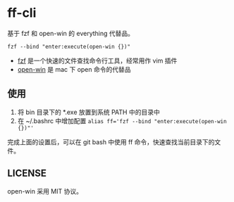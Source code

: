 # ff-cli

基于 fzf 和 open-win 的 everything 代替品。

`fzf --bind "enter:execute(open-win {})"`


- [fzf](https://github.com/junegunn/fzf) 是一个快速的文件查找命令行工具，经常用作 vim 插件
- [open-win](./open-win/) 是 mac 下 open 命令的代替品

## 使用

1. 将 bin 目录下的 *.exe 放置到系统 PATH 中的目录中
2. 在 ~/.bashrc 中增加配置 `alias ff='fzf --bind "enter:execute(open-win {})"'`

完成上面的设置后，可以在 git bash 中使用 ff 命令，快速查找当前目录下的文件。

## LICENSE

open-win 采用 MIT 协议。
